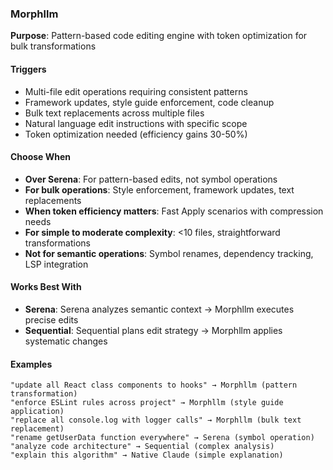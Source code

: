 ### Morphllm

**Purpose**: Pattern-based code editing engine with token optimization for bulk transformations

#### Triggers

- Multi-file edit operations requiring consistent patterns
- Framework updates, style guide enforcement, code cleanup
- Bulk text replacements across multiple files
- Natural language edit instructions with specific scope
- Token optimization needed (efficiency gains 30-50%)

#### Choose When

- **Over Serena**: For pattern-based edits, not symbol operations
- **For bulk operations**: Style enforcement, framework updates, text replacements
- **When token efficiency matters**: Fast Apply scenarios with compression needs
- **For simple to moderate complexity**: <10 files, straightforward transformations
- **Not for semantic operations**: Symbol renames, dependency tracking, LSP integration

#### Works Best With

- **Serena**: Serena analyzes semantic context → Morphllm executes precise edits
- **Sequential**: Sequential plans edit strategy → Morphllm applies systematic changes

#### Examples

```
"update all React class components to hooks" → Morphllm (pattern transformation)
"enforce ESLint rules across project" → Morphllm (style guide application)
"replace all console.log with logger calls" → Morphllm (bulk text replacement)
"rename getUserData function everywhere" → Serena (symbol operation)
"analyze code architecture" → Sequential (complex analysis)
"explain this algorithm" → Native Claude (simple explanation)
```
